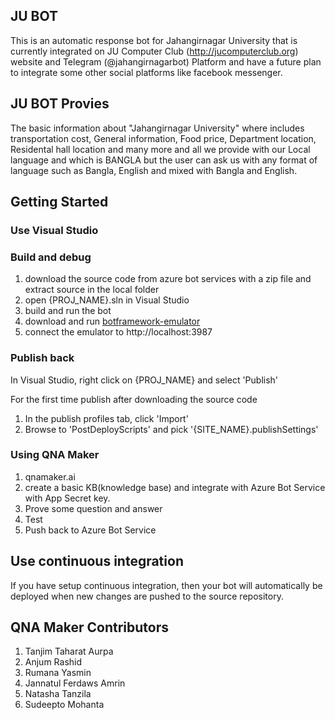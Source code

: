 ## JU BOT 

This is an automatic response bot for Jahangirnagar University that is currently integrated on JU Computer Club (http://jucomputerclub.org) website and Telegram (@jahangirnagarbot) Platform and have a future plan to integrate some other social platforms like facebook messenger. 

## JU BOT Provies

The basic information about "Jahangirnagar University" where includes transportation cost, General information, Food price, Department location, Residental hall location and many more and all we provide with our Local language and which is BANGLA but the user can ask us with any format of language such as Bangla, English and mixed with Bangla and English. 


## Getting Started

### Use Visual Studio 

### Build and debug 
1. download the source code from azure bot services  with a zip file and extract source in the local folder
2. open {PROJ_NAME}.sln in Visual Studio
3. build and run the bot
4. download and run [botframework-emulator](https://emulator.botframework.com/)
5. connect the emulator to http://localhost:3987

### Publish back

In Visual Studio, right click on {PROJ_NAME} and select 'Publish'

For the first time publish after downloading the source code
1. In the publish profiles tab, click 'Import'
2. Browse to 'PostDeployScripts' and pick '{SITE_NAME}.publishSettings'


### Using QNA Maker
 1. qnamaker.ai 
 2. create a basic KB(knowledge base) and integrate with Azure Bot Service with App Secret key.
 3. Prove some question and answer
 4. Test
 5. Push back to Azure Bot Service

## Use continuous integration

If you have setup continuous integration, then your bot will automatically be deployed when new changes are pushed to the source repository.

## QNA Maker Contributors 
1. Tanjim Taharat Aurpa
2. Anjum Rashid
3. Rumana Yasmin
4. Jannatul Ferdaws Amrin
5. Natasha Tanzila
6. Sudeepto Mohanta 

